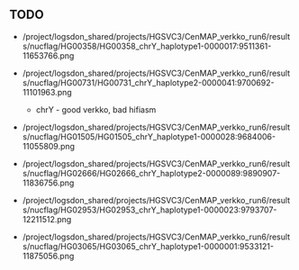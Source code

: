## TODO

* /project/logsdon_shared/projects/HGSVC3/CenMAP_verkko_run6/results/nucflag/HG00358/HG00358_chrY_haplotype1-0000017:9511361-11653766.png

* /project/logsdon_shared/projects/HGSVC3/CenMAP_verkko_run6/results/nucflag/HG00731/HG00731_chrY_haplotype2-0000041:9700692-11101963.png
    * chrY - good verkko, bad hifiasm
 
* /project/logsdon_shared/projects/HGSVC3/CenMAP_verkko_run6/results/nucflag/HG01505/HG01505_chrY_haplotype1-0000028:9684006-11055809.png

* /project/logsdon_shared/projects/HGSVC3/CenMAP_verkko_run6/results/nucflag/HG02666/HG02666_chrY_haplotype2-0000089:9890907-11836756.png

* /project/logsdon_shared/projects/HGSVC3/CenMAP_verkko_run6/results/nucflag/HG02953/HG02953_chrY_haplotype1-0000023:9793707-12211512.png

* /project/logsdon_shared/projects/HGSVC3/CenMAP_verkko_run6/results/nucflag/HG03065/HG03065_chrY_haplotype1-0000001:9533121-11875056.png
